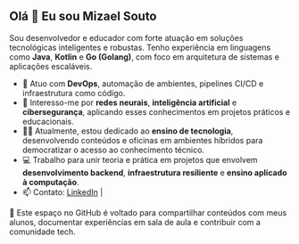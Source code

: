 
## Olá 👋 Eu sou Mizael Souto

Sou desenvolvedor e educador com forte atuação em soluções tecnológicas inteligentes e robustas. Tenho experiência em linguagens como **Java**, **Kotlin** e **Go (Golang)**, com foco em arquitetura de sistemas e aplicações escaláveis.

- 🔧 Atuo com **DevOps**, automação de ambientes, pipelines CI/CD e infraestrutura como código.
- 🧠 Interesso-me por **redes neurais**, **inteligência artificial** e **cibersegurança**, aplicando esses conhecimentos em projetos práticos e educacionais.
- 👨‍🏫 Atualmente, estou dedicado ao **ensino de tecnologia**, desenvolvendo conteúdos e oficinas em ambientes híbridos para democratizar o acesso ao conhecimento técnico.
- 💻 Trabalho para unir teoria e prática em projetos que envolvem **desenvolvimento backend**, **infraestrutura resiliente** e **ensino aplicado à computação**.
- 📫 Contato: [LinkedIn](https://www.linkedin.com/in/mizaelsouto) |

🚀 Este espaço no GitHub é voltado para compartilhar conteúdos com meus alunos, documentar experiências em sala de aula e contribuir com a comunidade tech.
